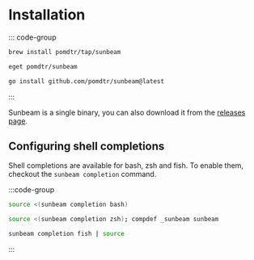 # Installation

::: code-group

```sh [brew]
brew install pomdtr/tap/sunbeam
```

```sh [eget]
eget pomdtr/sunbeam
```

```sh [go]
go install github.com/pomdtr/sunbeam@latest
```

:::

Sunbeam is a single binary, you can also download it from the [releases page](https://github.com/pomdtr/sunbeam/releases/latest).

## Configuring shell completions

Shell completions are available for bash, zsh and fish. To enable them, checkout the `sunbeam completion` command.

:::code-group

```sh [bash]
source <(sunbeam completion bash)
```

```sh [zsh]
source <(sunbeam completion zsh); compdef _sunbeam sunbeam
```

```sh [fish]
sunbeam completion fish | source
```

:::

